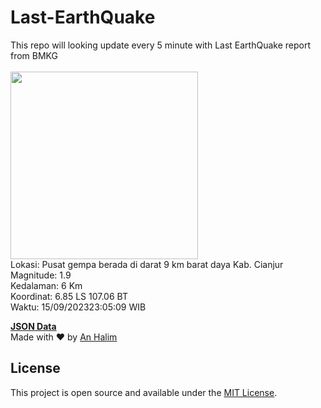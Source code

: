 # Last-EarthQuake
This repo will looking update every 5 minute with Last EarthQuake report from BMKG
<br>
<br>
<img src="https://static.bmkg.go.id/20230915230509.mmi.jpg" width="300"/>
<br>
Lokasi: Pusat gempa berada di darat 9 km barat daya Kab. Cianjur <br>
Magnitude: 1.9 <br>
Kedalaman: 6 Km <br>
Koordinat: 6.85 LS 107.06 BT <br>
Waktu: 15/09/202323:05:09 WIB <br>

<a href="./data/data.json">**JSON Data**</a>
<br>
Made with ❤️ by <a href="https://github.com/an-halim">An Halim</a>
## License

This project is open source and available under the [MIT License](LICENSE).
